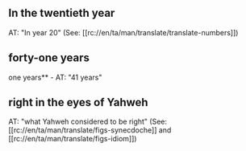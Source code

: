 ## In the twentieth year ##

AT: "In year 20" (See: [[rc://en/ta/man/translate/translate-numbers]])

## forty-one years ##

one years** - AT: "41 years"

## right in the eyes of Yahweh ##

AT: "what Yahweh considered to be right" (See: [[rc://en/ta/man/translate/figs-synecdoche]] and [[rc://en/ta/man/translate/figs-idiom]])